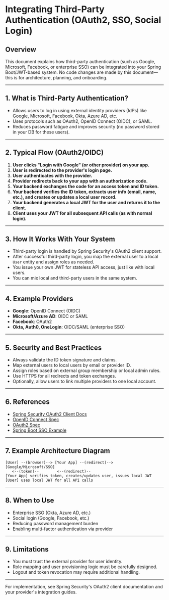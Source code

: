 # Integrating Third-Party Authentication (OAuth2, SSO, Social Login)

## Overview

This document explains how third-party authentication (such as Google, Microsoft, Facebook, or enterprise SSO) can be integrated into your Spring Boot/JWT-based system. No code changes are made by this document—this is for architecture, planning, and onboarding.

---

## 1. What is Third-Party Authentication?

- Allows users to log in using external identity providers (IdPs) like Google, Microsoft, Facebook, Okta, Azure AD, etc.
- Uses protocols such as OAuth2, OpenID Connect (OIDC), or SAML.
- Reduces password fatigue and improves security (no password stored in your DB for these users).

---

## 2. Typical Flow (OAuth2/OIDC)

1. **User clicks "Login with Google" (or other provider) on your app.**
2. **User is redirected to the provider's login page.**
3. **User authenticates with the provider.**
4. **Provider redirects back to your app with an authorization code.**
5. **Your backend exchanges the code for an access token and ID token.**
6. **Your backend verifies the ID token, extracts user info (email, name, etc.), and creates or updates a local user record.**
7. **Your backend generates a local JWT for the user and returns it to the client.**
8. **Client uses your JWT for all subsequent API calls (as with normal login).**

---

## 3. How It Works With Your System

- Third-party login is handled by Spring Security's OAuth2 client support.
- After successful third-party login, you map the external user to a local `User` entity and assign roles as needed.
- You issue your own JWT for stateless API access, just like with local users.
- You can mix local and third-party users in the same system.

---

## 4. Example Providers

- **Google**: OpenID Connect (OIDC)
- **Microsoft/Azure AD**: OIDC or SAML
- **Facebook**: OAuth2
- **Okta, Auth0, OneLogin**: OIDC/SAML (enterprise SSO)

---

## 5. Security and Best Practices

- Always validate the ID token signature and claims.
- Map external users to local users by email or provider ID.
- Assign roles based on external group membership or local admin rules.
- Use HTTPS for all redirects and token exchanges.
- Optionally, allow users to link multiple providers to one local account.

---

## 6. References

- [Spring Security OAuth2 Client Docs](https://docs.spring.io/spring-security/reference/servlet/oauth2/login/index.html)
- [OpenID Connect Spec](https://openid.net/connect/)
- [OAuth2 Spec](https://oauth.net/2/)
- [Spring Boot SSO Example](https://spring.io/guides/tutorials/spring-boot-oauth2/)

---

## 7. Example Architecture Diagram

```
[User] --(browser)--> [Your App] --(redirect)--> [Google/Microsoft/SSO]
   <--(token)--        <--(redirect)--
[Your App] verifies token, creates/updates user, issues local JWT
[User] uses local JWT for all API calls
```

---

## 8. When to Use

- Enterprise SSO (Okta, Azure AD, etc.)
- Social login (Google, Facebook, etc.)
- Reducing password management burden
- Enabling multi-factor authentication via provider

---

## 9. Limitations

- You must trust the external provider for user identity.
- Role mapping and user provisioning logic must be carefully designed.
- Logout and token revocation may require additional handling.

---

For implementation, see Spring Security's OAuth2 client documentation and your provider's integration guides.
